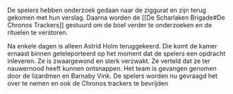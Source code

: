 De spelers hebben onderzoek gedaan naar de ziggurat en zijn terug gekomen met hun verslag. Daarna worden de [[De Scharlaken Brigade#De Chronos Trackers]] gestuurd om de boel verder te onderzoeken en de rituelen te verstoren. 

Na enkele dagen is alleen Astrid Holm teruggekeerd. Die komt de kamer ernaast binnen geteleporteerd op het moment dat de spelers een opdracht inleveren.
Ze is zwaargewond en sterk verzwakt. Ze verteld dat ze ter nauwernood heeft kunnen ontsnappen. Het team is gevangen genomen door de lizardmen en Barnaby Vink.
De spelers worden nu gevraagd het over te nemen en ook de Chronos trackers te bevrijden